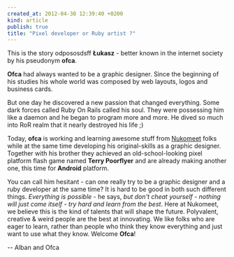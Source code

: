 ```yaml
---
created_at: 2012-04-30 12:39:40 +0200
kind: article
publish: true
title: "Pixel developer or Ruby artist ?"
---
```


This is the story odpososdsff **Łukasz** - better known in the internet society by his pseudonym **ofca**.

**Ofca** had always wanted to be a graphic designer. Since the beginning of his studies his whole world was composed by web layouts, logos and business cards. 

But one day he discovered a new passion that changed everything. Some dark forces called Ruby On Rails called his soul. They were possessing him like a daemon and he began to program more and more. He dived so much into RoR realm that it nearly destroyed his life ;)

Today, **ofca** is working and learning awesome stuff from [Nukomeet](http://nukomeet.com) folks while at the same time developing his original-skills as a graphic designer. Together with his brother they achieved an old-school-looking pixel platform flash game named **Terry Poorflyer** and are already making another one, this time for **Android** platform. 

You can call him hesitant - can one really try to be a graphic designer and a ruby developer at the same time? It is hard to be good in both such different things. _Everything is possible_ - he says, _but don't cheat yourself - nothing will just come itself - try hard and learn from the best_.
Here at Nukomeet, we believe this is the kind of talents that will shape the future. Polyvalent, creative & weird people are the best at innovating. We like folks who are eager to learn, rather than people who think they know everything and just want to use what they know. Welcome **Ofca**!

-- Alban and Ofca
